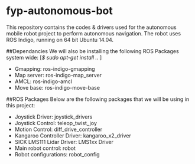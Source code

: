 # fyp-autonomous-bot
This repository contains the codes & drivers used for the autonomous mobile robot project to perform autonomous navigation. The robot uses ROS Indigo, running on 64 bit Ubuntu 14.04.

##Dependancies
We will also be installing the following ROS Packages system wide: [<i>$ sudo apt-get install .. </i>]
- Gmapping: ros-indigo-gmapping
- Map server: ros-indigo-map_server
- AMCL: ros-indigo-amcl
- Move base: ros-indigo-move-base

##ROS Packages
Below are the following packages that we will be using in this project:
- Joystick Driver: joystick_drivers
- Joystick Control: teleop_twist_joy
- Motion Control: diff_drive_controller
- Kangaroo Controller Driver: kangaroo_x2_driver
- SICK LMS111 Lidar Driver: LMS1xx Driver
- Main robot control: robot
- Robot configurations: robot_config
